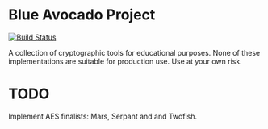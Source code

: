 # Blue Avocado Project

[![Build Status](https://travis-ci.org/t-bast/blue-avocado.svg?branch=master)](https://travis-ci.org/t-bast/blue-avocado)

A collection of cryptographic tools for educational purposes.
None of these implementations are suitable for production use.
Use at your own risk.

# TODO

Implement AES finalists: Mars, Serpant and and Twofish.
